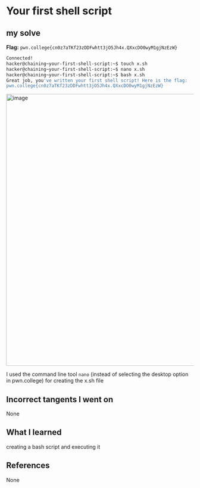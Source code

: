 # Your first shell script

## my solve
**Flag:** `pwn.college{cn0z7aTKf23zDDFwhtt3jO5Jh4x.QXxcDO0wyM1gjNzEzW}`

```bash
Connected!
hacker@chaining~your-first-shell-script:~$ touch x.sh
hacker@chaining~your-first-shell-script:~$ nano x.sh
hacker@chaining~your-first-shell-script:~$ bash x.sh
Great job, you've written your first shell script! Here is the flag:
pwn.college{cn0z7aTKf23zDDFwhtt3jO5Jh4x.QXxcDO0wyM1gjNzEzW}
```
<img width="1510" height="730" alt="image" src="https://github.com/user-attachments/assets/cda17ea2-7e7d-42af-9288-94fc791573e6" />


I used the command line tool `nano` (instead of selecting the desktop option in pwn.college) for creating the x.sh file

## Incorrect tangents I went on
None

## What I learned
creating a bash script and executing it 

## References 
None
